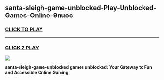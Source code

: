 
## santa-sleigh-game-unblocked-Play-Unblocked-Games-Online-9nuoc
<h3>
<a href="https://premium76.site?title=santa-sleigh-game-unblocked&ref=25A">CLICK TO PLAY</a></h3>
<hr>

<h3>
<a href="https://premium76.site?title=santa-sleigh-game-unblocked&ref=25A">CLICK 2 PLAY</a>
  
</h3>

<a href="https://premium76.site?title=santa-sleigh-game-unblocked&ref=25A"><img src="https://clearcache.store/games.png"></a>


**santa-sleigh-game-unblocked games unblocked: Your Gateway to Fun and Accessible Online Gaming**
